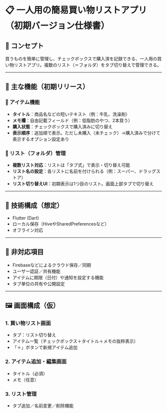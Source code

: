 # 📋 一人用の簡易買い物リストアプリ（初期バージョン仕様書）

## 🌟 コンセプト

買うものを簡単に管理し、チェックボックスで購入済を記録できる、一人用の買い物リストアプリ。複数のリスト（＝フォルダ）をタブ切り替えで管理できる。

---

## 🧩 主な機能（初期リリース）

### 📝 アイテム機能

- **タイトル**：商品名などの短いテキスト（例：牛乳、洗澡剤）
- **メモ欄**：自由記載フィールド（例：低脂肪のやつ、2本買う）
- **購入状態**：チェックボックスで購入済みに切り替え
- **表示順序**：追加順で表示。ただし未購入（未チェック）→購入済みで分けて表示するオプション設定あり

### 📂 リスト（フォルダ）管理

- **複数リスト対応**：リストは「タブ式」で表示・切り替え可能
- **リスト名の設定**：各リストに名前を付けられる（例：スーパー、ドラッグストア）
- **リスト切り替えUI**：初期表示は1つ目のリスト。画面上部タブで切り替え

---

## 🔧 技術構成（想定）

- Flutter (Dart)
- ローカル保存（HiveやSharedPreferencesなど）
- オフライン対応

---

## 🔐 非対応項目

- Firebaseなどによるクラウド保存／同期
- ユーザー認証／共有機能
- アイテムに期限（日付）や通知を設定する機能
- タブ単位の共有や公開設定

---

## 🖼 画面構成（仮）

### 1. 買い物リスト画面

- タブ：リスト切り替え
- アイテム一覧（チェックボックス＋タイトル＋メモの抜粋表示）
- 「＋」ボタンで新規アイテム追加

### 2. アイテム追加・編集画面

- タイトル（必須）
- メモ（任意）

### 3. リスト管理

- タブ追加／名前変更／削除機能

